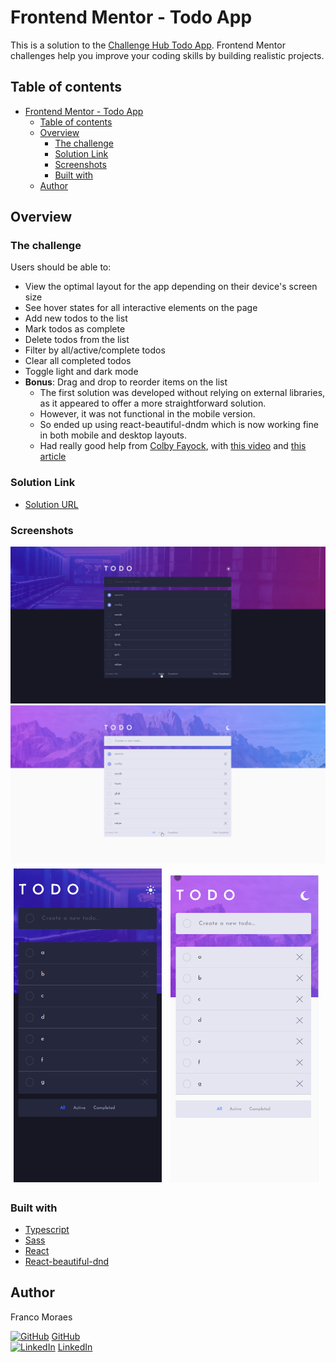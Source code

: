 # Frontend Mentor - Todo App

This is a solution to the [Challenge Hub Todo App](https://www.frontendmentor.io/challenges/todo-app-Su1_KokOW/hub).
Frontend Mentor challenges help you improve your coding skills by building realistic projects.

## Table of contents

-   [Frontend Mentor - Todo App](#frontend-mentor---todo-app)
    -   [Table of contents](#table-of-contents)
    -   [Overview](#overview)
        -   [The challenge](#the-challenge)
        -   [Solution Link](#solution-link)
        -   [Screenshots](#screenshots)
        -   [Built with](#built-with)
    -   [Author](#author)

## Overview

### The challenge

Users should be able to:

-   View the optimal layout for the app depending on their device's screen size
-   See hover states for all interactive elements on the page
-   Add new todos to the list
-   Mark todos as complete
-   Delete todos from the list
-   Filter by all/active/complete todos
-   Clear all completed todos
-   Toggle light and dark mode
-   **Bonus**: Drag and drop to reorder items on the list
    -   The first solution was developed without relying on external libraries, as it appeared to offer a more straightforward solution.
    -   However, it was not functional in the mobile version.
    -   So ended up using react-beautiful-dndm which is now working fine in both mobile and desktop layouts.
    -   Had really good help from [Colby Fayock](https://github.com/colbyfayock), with [this video](https://www.youtube.com/watch?v=aYZRRyukuIw&t=42s) and [this article](https://www.freecodecamp.org/news/how-to-add-drag-and-drop-in-react-with-react-beautiful-dnd/)

### Solution Link

-   [Solution URL](https://frontend-mentor-todo-app-hub.vercel.app/)

### Screenshots

<img src="./public/assets/screenshot.png" alt="screenshot" />
<img src="./public/assets/screenshot(1).png" alt="screenshot" />
    <img src="./public/assets/screenshot(2).png" alt="screenshot" style="width: calc(49% - 10px); margin: 5px" />
    <img src="./public/assets/screenshot(3).png" alt="screenshot" style="width: calc(49% - 10px); margin: 5px"/>

### Built with

-   [Typescript](https://www.typescriptlang.org/)
-   [Sass](https://sass-lang.com/)
-   [React](https://reactjs.org/)
-   [React-beautiful-dnd](https://github.com/atlassian/react-beautiful-dnd)

## Author

Franco Moraes

[![GitHub](https://i.stack.imgur.com/tskMh.png)]() [GitHub](https://github.com/francomoraes) <br>
[![LinkedIn](https://i.stack.imgur.com/gVE0j.png)]() [LinkedIn](https://www.linkedin.com/in/francomoraes/)
